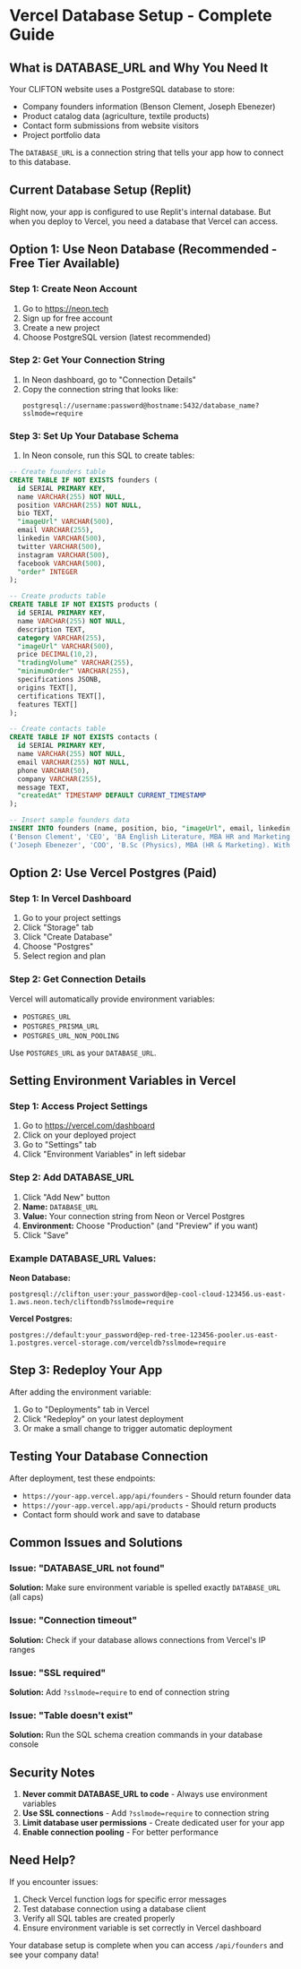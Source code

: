 # Vercel Database Setup - Complete Guide

## What is DATABASE_URL and Why You Need It

Your CLIFTON website uses a PostgreSQL database to store:
- Company founders information (Benson Clement, Joseph Ebenezer)
- Product catalog data (agriculture, textile products)
- Contact form submissions from website visitors
- Project portfolio data

The `DATABASE_URL` is a connection string that tells your app how to connect to this database.

## Current Database Setup (Replit)

Right now, your app is configured to use Replit's internal database. But when you deploy to Vercel, you need a database that Vercel can access.

## Option 1: Use Neon Database (Recommended - Free Tier Available)

### Step 1: Create Neon Account
1. Go to https://neon.tech
2. Sign up for free account
3. Create a new project
4. Choose PostgreSQL version (latest recommended)

### Step 2: Get Your Connection String
1. In Neon dashboard, go to "Connection Details"
2. Copy the connection string that looks like:
   ```
   postgresql://username:password@hostname:5432/database_name?sslmode=require
   ```

### Step 3: Set Up Your Database Schema
1. In Neon console, run this SQL to create tables:

```sql
-- Create founders table
CREATE TABLE IF NOT EXISTS founders (
  id SERIAL PRIMARY KEY,
  name VARCHAR(255) NOT NULL,
  position VARCHAR(255) NOT NULL,
  bio TEXT,
  "imageUrl" VARCHAR(500),
  email VARCHAR(255),
  linkedin VARCHAR(500),
  twitter VARCHAR(500),
  instagram VARCHAR(500),
  facebook VARCHAR(500),
  "order" INTEGER
);

-- Create products table
CREATE TABLE IF NOT EXISTS products (
  id SERIAL PRIMARY KEY,
  name VARCHAR(255) NOT NULL,
  description TEXT,
  category VARCHAR(255),
  "imageUrl" VARCHAR(500),
  price DECIMAL(10,2),
  "tradingVolume" VARCHAR(255),
  "minimumOrder" VARCHAR(255),
  specifications JSONB,
  origins TEXT[],
  certifications TEXT[],
  features TEXT[]
);

-- Create contacts table
CREATE TABLE IF NOT EXISTS contacts (
  id SERIAL PRIMARY KEY,
  name VARCHAR(255) NOT NULL,
  email VARCHAR(255) NOT NULL,
  phone VARCHAR(50),
  company VARCHAR(255),
  message TEXT,
  "createdAt" TIMESTAMP DEFAULT CURRENT_TIMESTAMP
);

-- Insert sample founders data
INSERT INTO founders (name, position, bio, "imageUrl", email, linkedin, twitter, instagram, facebook, "order") VALUES
('Benson Clement', 'CEO', 'BA English Literature, MBA HR and Marketing. With 12 years of experience in textiles, trading, import and export, Benson leads strategic operations and business development.', 'https://images.unsplash.com/photo-1507003211169-0a1dd7228f2d?ixlib=rb-4.0.3&auto=format&fit=crop&w=400&h=400', 'benson@cliftontraders.com', 'https://linkedin.com/in/benson-clement-clifton', 'https://twitter.com/bensonclement_md', 'https://instagram.com/bensonclement_director', 'https://facebook.com/benson.clement.clifton', 1),
('Joseph Ebenezer', 'COO', 'B.Sc (Physics), MBA (HR & Marketing). With 10 years of experience in TRADING, IMPORT and EXPORT, sales & marketing in IT & Non-IT sector services, drives technical strategy and market expansion.', 'https://images.unsplash.com/photo-1472099645785-5658abf4ff4e?ixlib=rb-4.0.3&auto=format&fit=crop&w=400&h=400', 'joseph@cliftontraders.com', 'https://linkedin.com/in/joseph-ebenezer-clifton', 'https://twitter.com/josephebenezer_td', 'https://instagram.com/josephebenezer_tech', 'https://facebook.com/joseph.ebenezer.clifton', 2);
```

## Option 2: Use Vercel Postgres (Paid)

### Step 1: In Vercel Dashboard
1. Go to your project settings
2. Click "Storage" tab
3. Click "Create Database"
4. Choose "Postgres"
5. Select region and plan

### Step 2: Get Connection Details
Vercel will automatically provide environment variables:
- `POSTGRES_URL`
- `POSTGRES_PRISMA_URL` 
- `POSTGRES_URL_NON_POOLING`

Use `POSTGRES_URL` as your `DATABASE_URL`.

## Setting Environment Variables in Vercel

### Step 1: Access Project Settings
1. Go to https://vercel.com/dashboard
2. Click on your deployed project
3. Go to "Settings" tab
4. Click "Environment Variables" in left sidebar

### Step 2: Add DATABASE_URL
1. Click "Add New" button
2. **Name:** `DATABASE_URL`
3. **Value:** Your connection string from Neon or Vercel Postgres
4. **Environment:** Choose "Production" (and "Preview" if you want)
5. Click "Save"

### Example DATABASE_URL Values:

**Neon Database:**
```
postgresql://clifton_user:your_password@ep-cool-cloud-123456.us-east-1.aws.neon.tech/cliftondb?sslmode=require
```

**Vercel Postgres:**
```
postgres://default:your_password@ep-red-tree-123456-pooler.us-east-1.postgres.vercel-storage.com/verceldb?sslmode=require
```

## Step 3: Redeploy Your App

After adding the environment variable:
1. Go to "Deployments" tab in Vercel
2. Click "Redeploy" on your latest deployment
3. Or make a small change to trigger automatic deployment

## Testing Your Database Connection

After deployment, test these endpoints:
- `https://your-app.vercel.app/api/founders` - Should return founder data
- `https://your-app.vercel.app/api/products` - Should return products
- Contact form should work and save to database

## Common Issues and Solutions

### Issue: "DATABASE_URL not found"
**Solution:** Make sure environment variable is spelled exactly `DATABASE_URL` (all caps)

### Issue: "Connection timeout"
**Solution:** Check if your database allows connections from Vercel's IP ranges

### Issue: "SSL required"
**Solution:** Add `?sslmode=require` to end of connection string

### Issue: "Table doesn't exist"
**Solution:** Run the SQL schema creation commands in your database console

## Security Notes

1. **Never commit DATABASE_URL to code** - Always use environment variables
2. **Use SSL connections** - Add `?sslmode=require` to connection string
3. **Limit database user permissions** - Create dedicated user for your app
4. **Enable connection pooling** - For better performance

## Need Help?

If you encounter issues:
1. Check Vercel function logs for specific error messages
2. Test database connection using a database client
3. Verify all SQL tables are created properly
4. Ensure environment variable is set correctly in Vercel dashboard

Your database setup is complete when you can access `/api/founders` and see your company data!